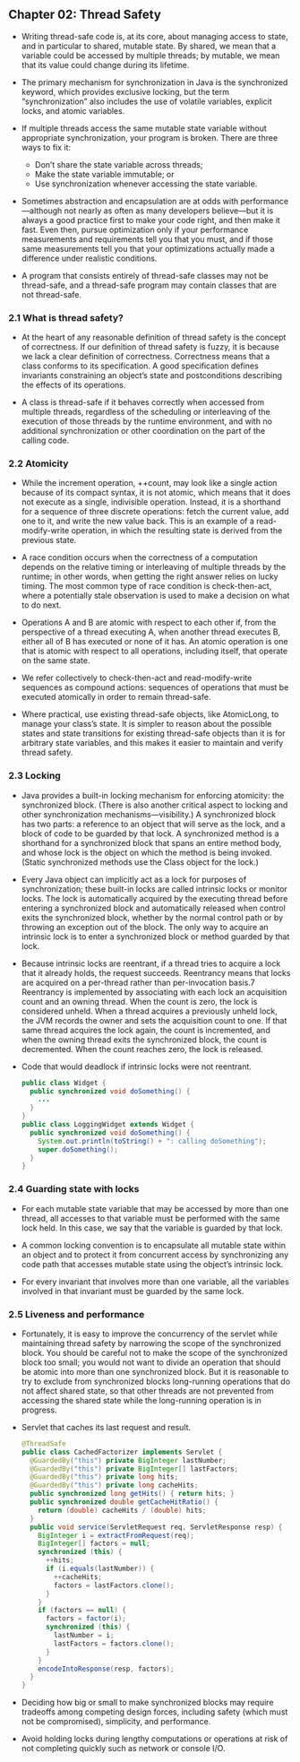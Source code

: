 ## Chapter 02: Thread Safety

- Writing thread-safe code is, at its core, about managing access to state, and in particular to shared, mutable state. By shared, we mean that a variable could be accessed by multiple threads; by mutable, we mean that its value could change during its lifetime.

- The primary mechanism for synchronization in Java is the synchronized keyword, which provides exclusive locking, but the term “synchronization” also includes the use of volatile variables, explicit locks, and atomic variables.

- If multiple threads access the same mutable state variable without appropriate synchronization, your program is broken. There are three ways to fix it:
	- Don’t share the state variable across threads;
	- Make the state variable immutable; or
	- Use synchronization whenever accessing the state variable.

- Sometimes abstraction and encapsulation are at odds with performance—although not nearly as often as many developers believe—but it is always a good practice first to make your code right, and then make it fast. Even then, pursue optimization only if your performance measurements and requirements tell you that you must, and if those same measurements tell you that your optimizations actually made a difference under realistic conditions.

- A program that consists entirely of thread-safe classes may not be thread-safe, and a thread-safe program may contain classes that are not thread-safe.

### 2.1 What is thread safety?

- At the heart of any reasonable definition of thread safety is the concept of correctness. If our definition of thread safety is fuzzy, it is because we lack a clear definition of correctness. Correctness means that a class conforms to its specification. A good specification defines invariants constraining an object’s state and postconditions describing the effects of its operations. 

- A class is thread-safe if it behaves correctly when accessed from multiple threads, regardless of the scheduling or interleaving of the execution of those threads by the runtime environment, and with no additional synchronization or other coordination on the part of the calling code.

### 2.2 Atomicity

- While the increment operation, ++count, may look like a single action because of its compact syntax, it is not atomic, which means that it does not execute as a single, indivisible operation. Instead, it is a shorthand for a sequence of three discrete operations: fetch the current value, add one to it, and write the new value back. This is an example of a read-modify-write operation, in which the resulting state is derived from the previous state.

- A race condition occurs when the correctness of a computation depends on the relative timing or interleaving of multiple threads by the runtime; in other words, when getting the right answer relies on lucky timing. The most common type of race condition is check-then-act, where a potentially stale observation is used to make a decision on what to do next.

- Operations A and B are atomic with respect to each other if, from the perspective of a thread executing A, when another thread executes B, either all of B has executed or none of it has. An atomic operation is one that is atomic with respect to all operations, including itself, that operate on the same state.

- We refer collectively to check-then-act and read-modify-write sequences as compound actions: sequences of operations that must be executed atomically in order to remain thread-safe.

- Where practical, use existing thread-safe objects, like AtomicLong, to manage your class’s state. It is simpler to reason about the possible states and state transitions for existing thread-safe objects than it is for arbitrary state variables, and this makes it easier to maintain and verify thread safety.

### 2.3 Locking

- Java provides a built-in locking mechanism for enforcing atomicity: the synchronized block. (There is also another critical aspect to locking and other synchronization mechanisms—visibility.) A synchronized block has two parts: a reference to an object that will serve as the lock, and a block of code to be guarded by that lock. A synchronized method is a shorthand for a synchronized block that spans an entire method body, and whose lock is the object on which the method is being invoked. (Static synchronized methods use the Class object for the lock.)

- Every Java object can implicitly act as a lock for purposes of synchronization; these built-in locks are called intrinsic locks or monitor locks. The lock is automatically acquired by the executing thread before entering a synchronized block and automatically released when control exits the synchronized block, whether by the normal control path or by throwing an exception out of the block. The only way to acquire an intrinsic lock is to enter a synchronized block or method guarded by that lock.

- Because intrinsic locks are reentrant, if a thread tries to acquire a lock that it already holds, the request succeeds. Reentrancy means that locks are acquired on a per-thread rather than per-invocation basis.7 Reentrancy is implemented by associating with each lock an acquisition count and an owning thread. When the count is zero, the lock is considered unheld. When a thread acquires a previously unheld lock, the JVM records the owner and sets the acquisition count to one. If that same thread acquires the lock again, the count is incremented, and when the owning thread exits the synchronized block, the count is decremented. When the count reaches zero, the lock is released.

- Code that would deadlock if intrinsic locks were not reentrant.
  ```java
  public class Widget {
    public synchronized void doSomething() {
      ...
    }
  }
  public class LoggingWidget extends Widget {
    public synchronized void doSomething() {
      System.out.println(toString() + ": calling doSomething");
      super.doSomething();
    }
  }
  ```

### 2.4 Guarding state with locks

- For each mutable state variable that may be accessed by more than one thread, all accesses to that variable must be performed with the same lock held. In this case, we say that the variable is guarded by that lock.

- A common locking convention is to encapsulate all mutable state within an object and to protect it from concurrent access by synchronizing any code path that accesses mutable state using the object’s intrinsic lock.

- For every invariant that involves more than one variable, all the variables involved in that invariant must be guarded by the same lock.

### 2.5 Liveness and performance

- Fortunately, it is easy to improve the concurrency of the servlet while maintaining thread safety by narrowing the scope of the synchronized block. You should be careful not to make the scope of the synchronized block too small; you would not want to divide an operation that should be atomic into more than one synchronized block. But it is reasonable to try to exclude from synchronized blocks long-running operations that do not affect shared state, so that other threads are not prevented from accessing the shared state while the long-running operation is in progress.

- Servlet that caches its last request and result.
  ```java
  @ThreadSafe
  public class CachedFactorizer implements Servlet {
    @GuardedBy("this") private BigInteger lastNumber;
    @GuardedBy("this") private BigInteger[] lastFactors;
    @GuardedBy("this") private long hits;
    @GuardedBy("this") private long cacheHits;
    public synchronized long getHits() { return hits; }
    public synchronized double getCacheHitRatio() {
      return (double) cacheHits / (double) hits;
    }
    public void service(ServletRequest req, ServletResponse resp) {
      BigInteger i = extractFromRequest(req);
      BigInteger[] factors = null;
      synchronized (this) {
        ++hits;
        if (i.equals(lastNumber)) {
          ++cacheHits;
          factors = lastFactors.clone();
        }
      }
      if (factors == null) {
        factors = factor(i);
        synchronized (this) {
          lastNumber = i;
          lastFactors = factors.clone();
        }
      }
      encodeIntoResponse(resp, factors);
    }
  }
  ```

- Deciding how big or small to make synchronized blocks may require tradeoffs among competing design forces, including safety (which must not be compromised), simplicity, and performance.

- Avoid holding locks during lengthy computations or operations at risk of not completing quickly such as network or console I/O.
